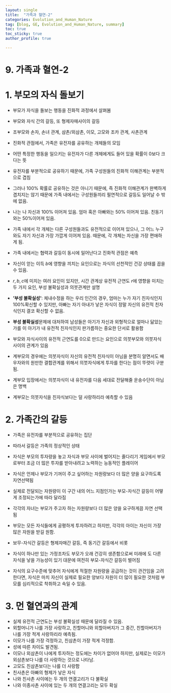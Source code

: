 ```yaml
---
layout: single
title:  "가족과 혈연-2"
categories: Evolution_and_Human_Nature
tag: [blog, GE, Evolution_and_Human_Nature, summary]
toc: true
toc_sticky: true
author_profile: true

---
```


# 9. 가족과 혈연-2

# 1. 부모의 자식 돌보기

- 부모가 자식을 돌보는 행동을 진화적 과정에서 살펴봄
- 부모와 자식 간의 갈등, 또 형제자매사이의 갈등
- 조부모와 손자, 손녀 관계, 삼촌/외삼촌, 이모,  고모와 조카 관계, 사촌관계

- 진화적 관점에서, 가족은 유전자를 공유하는 개체들의 모임
- 어떤 특정한 행동을 일으키는 유전자가 다른 개체에게도 들어 있을 확률이 0보다 크다는 뜻
- 유전자를 부분적으로 공유하기 때문에, 가족 구성원들의 진화적 이해관계는 부분적으로 겹침
- 그러나 100% 확률로 공유하는 것은 아니기 때문에, 즉 진화적 이해관계가 완벽하게 겹치지는 않기 때문에 가족 내에서는 구성원들끼리 필연적으로 갈등도 일어날 수 밖에 없음.
- 나는 나 자신과 100% 이어져 있음. 엄마 혹은 아빠와는 50% 이어져 있음. 친동기와는 50%이어져 있음.
- 가족 내에서 각 개체는 다른 구성원들과도 유전적으로 이어져 있으나, 그 어느 누구와도 자기 자신과 가장 가깝게 이어져 있음. 때문에, 각 개체는 자신을 가장 편애하게 됨.
- 가족 내에서는 협력과 갈등이 동시에 일어난다고 진화적 관점은 예측

- 자신이 얻는 이득 $b$에 영향을 끼치는 요인으로는 자식의 선천적인 건강 상태를 꼽을 수 있음.
- $r, b, c$에 미치는 여러 요인이 있지만, 시간 관계상 유전적 근연도 $r$에 영향을 미치는 두 가지 요인, 부성 불확실성과 의붓관계만 설명
- **’부성 불확실성’**: 체내수정을 하는 우리 인간의 경우, 엄마는 누가 자기 친자식인지 100%확신할 수 있지만, 아빠는 자기 아내가 낳은 자식이 정말 자신의 유전적 친자식인지 결코 확신할 수 없음.
- **부성 불확실성**문제에 대처하여 남성들은 아기가 자신과 외형적으로 얼마나 닮았는가를 이 아기가 내 유전적 친자식인지 판가름하는 중요한 단서로 활용함

- 부모와 자식사이의 유전적 근연도를 0으로 만드는 요인으로 의붓부모와 의붓자식 사이의 관계가 있음
- 계부모의 경우에는 의붓자식이 자신의 유전적 친자식이 아님을 분명히 알면서도 배우자와의 원만한 결합관계를 위해서 의붓자식에게 투자를 한다는 점이 뚜렷이 구분됨.
- 계부모 입장에서는 의붓자식이 내 유전자를 다음 세대로 전달해줄 운송수단이 아님은 명백
- 계부모는 의붓자식을 친자식보다는 덜 사랑하리라 예측할 수 있음

# 2. 가족간의 갈등

- 가족은 유전자를 부분적으로 공유하는 집단
- 따라서 갈등은 가족의 정상적인 상태

- 자식은 부모의 투자량을 놓고 자식과 부모 사이에 벌어지는 줄다리기 게임에서 부모로부터 조금 더 많은 투자를 받아내려고 노력하는 능동적인 플레이어
- 자식은 언제나 부모가 기꺼이 주고 싶어하는 자원량보다 더 많은 양을 요구하도록 자연선택됨
- 실제로 전달되는 자원량이 이 구간 내의 어느 지점인가는 부모-자식간 갈등이 어떻게 조정되는가에 따라 달라짐
- 각각의 자녀는 부모가 주고자 하는 자원량보다 더 많은 양을 요구하게끔 자연 선택됨
- 부모는 모든 자식들에게 공평하게 투자하려고 하지만, 각각의 아이는 자신이 가장 많은 자원을 받길 원함.
- 보무-자식간 갈등은 형제자매간 갈등, 즉 동기간 갈등에서 비롯
- 자식이 하나만 있는 가정조차도 부모가 오래 건강히 생존함으로써 미래에 도 다른 자식을 낳을 가능성이 있기 대문에 여전히 부모-자식간 갈등이 벌어짐
- 자식의 요구수준에 맞추어 자식에게 적절한 자원량을 공급하는 것이 관건임을 고려한다면, 자식은 마치 자신이 실제로 필요한 양보다 자원이 더 많이 필요한 것처럼 부모를 심리적으로 착취하고 속일 수 있음.

# 3. 먼 혈연과의 관계

- 실제 유전적 근연도는 부성 불확실성 때문에 달라질 수 있음.
- 외할머니가 나를 가장 사랑하고, 친할머니와 외할아버지가 그 중간, 친할아버지가 나를 가장 적게 사랑하리라 예측됨.
- 이모가 나를 가장 걱정하고, 친삼촌이 가장 적게 걱정함.
- 성에 따른 차이도 발견됨.
- 이모나 외삼촌이 나에게 투자하는 정도에는 차이가 없어야 하지만, 실제로는 이모가 외삼촌보다 나를 더 사랑하는 것으로 나타남.
- 고모도 친삼촌보다는 나를 더 사랑함
- 친사촌은 아빠의 형제가 낳은 자식
- 나와 친사촌 사이에는 두 개의 연결고리가 다 불확실
- 나와 이종사촌 사이에 있는 두 개의 연결고리는 모두 확실